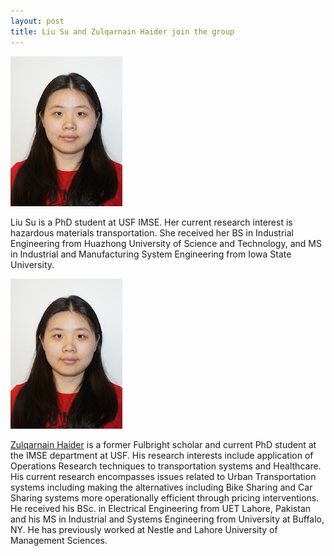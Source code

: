 ```yaml
---
layout: post
title: Liu Su and Zulqarnain Haider join the group
---
```


![](/people/images/su.jpg)

Liu Su is a PhD student at USF IMSE. Her current research interest is hazardous materials transportation. She received her BS in Industrial Engineering from Huazhong University of Science and Technology, and MS in Industrial and Manufacturing System Engineering from Iowa State University.

![](/people/images/su.jpg)

[Zulqarnain Haider](https://www.linkedin.com/in/zulqarnain-haider-63482423) is a former Fulbright scholar and current PhD student at the IMSE department at USF. His research interests include application of Operations Research techniques to transportation systems and Healthcare. His current research encompasses issues related to Urban Transportation systems including making the alternatives including Bike Sharing and Car Sharing systems more operationally efficient through pricing interventions. He received his BSc. in Electrical Engineering from UET Lahore, Pakistan and his MS in Industrial and Systems Engineering from University at Buffalo, NY. He has previously worked at Nestle and Lahore University of Management Sciences.
